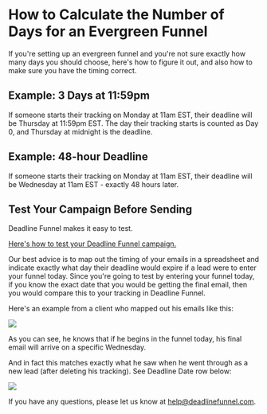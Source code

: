 # How to Calculate the Number of Days for an Evergreen Funnel

If you're setting up an evergreen funnel and you're not sure exactly how many days you should choose, here's how to figure it out, and also how to make sure you have the timing correct.

## Example: 3 Days at 11:59pm

If someone starts their tracking on Monday at 11am EST, their deadline will be Thursday at 11:59pm EST. The day their tracking starts is counted as Day 0, and Thursday at midnight is the deadline.

## Example: 48-hour Deadline

If someone starts their tracking on Monday at 11am EST, their deadline will be Wednesday at 11am EST - exactly 48 hours later.

## Test Your Campaign Before Sending

Deadline Funnel makes it easy to test.

[Here's how to test your Deadline Funnel campaign.](https://documentation.deadlinefunnel.com/article/660-how-to-test-your-deadline-funnel)

Our best advice is to map out the timing of your emails in a spreadsheet and indicate exactly what day their deadline would expire if a lead were to enter your funnel today. Since you're going to test by entering your funnel today, if you know the exact date that you would be getting the final email, then you would compare this to your tracking in Deadline Funnel.

Here's an example from a client who mapped out his emails like this:

![](https://d33v4339jhl8k0.cloudfront.net/docs/assets/53974d6ce4b0c76107b109d1/images/59a026782c7d3a73488c4cce/file-ZyD7340zYy.jpg)

As you can see, he knows that if he begins in the funnel today, his final email will arrive on a specific Wednesday.

And in fact this matches exactly what he saw when he went through as a new lead \(after deleting his tracking\). See Deadline Date row below:

![](https://d33v4339jhl8k0.cloudfront.net/docs/assets/53974d6ce4b0c76107b109d1/images/59a026c92c7d3a73488c4cd4/file-WwYE6zIGxF.png)

If you have any questions, please let us know at [help@deadlinefunnel.com](mailto:mailto:help@deadlinefunnel.com).


